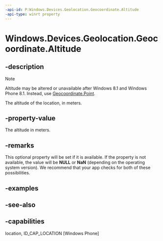 ```yaml
---
-api-id: P:Windows.Devices.Geolocation.Geocoordinate.Altitude
-api-type: winrt property
---
```


<!-- Property syntax
public Windows.Foundation.IReference<double> Altitude { get; }
-->

# Windows.Devices.Geolocation.Geocoordinate.Altitude

## -description
> [!NOTE]
> Altitude may be altered or unavailable after Windows 8.1 and Windows Phone 8.1. Instead, use [Geocoordinate.Point](geocoordinate_point.md).

The altitude of the location, in meters.

## -property-value
The altitude in meters.

## -remarks
This optional property will be set if it is available. If the property is not available, the value will be **NULL** or **NaN** (depending on the operating system version). We recommend that your app checks for both of these possibilities.

## -examples

## -see-also


## -capabilities
location, ID_CAP_LOCATION [Windows Phone]
